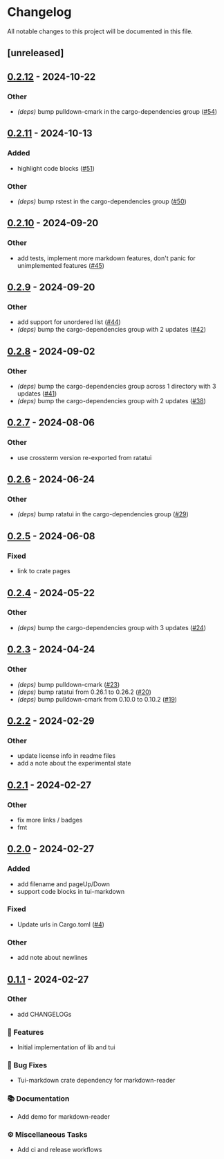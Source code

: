 # Changelog

All notable changes to this project will be documented in this file.

## [unreleased]

## [0.2.12](https://github.com/joshka/tui-markdown/compare/tui-markdown-v0.2.11...tui-markdown-v0.2.12) - 2024-10-22

### Other

- *(deps)* bump pulldown-cmark in the cargo-dependencies group ([#54](https://github.com/joshka/tui-markdown/pull/54))

## [0.2.11](https://github.com/joshka/tui-markdown/compare/tui-markdown-v0.2.10...tui-markdown-v0.2.11) - 2024-10-13

### Added

- highlight code blocks ([#51](https://github.com/joshka/tui-markdown/pull/51))

### Other

- *(deps)* bump rstest in the cargo-dependencies group ([#50](https://github.com/joshka/tui-markdown/pull/50))

## [0.2.10](https://github.com/joshka/tui-markdown/compare/tui-markdown-v0.2.9...tui-markdown-v0.2.10) - 2024-09-20

### Other

- add tests, implement more markdown features, don't panic for unimplemented features ([#45](https://github.com/joshka/tui-markdown/pull/45))

## [0.2.9](https://github.com/joshka/tui-markdown/compare/tui-markdown-v0.2.8...tui-markdown-v0.2.9) - 2024-09-20

### Other

- add support for unordered list ([#44](https://github.com/joshka/tui-markdown/pull/44))
- *(deps)* bump the cargo-dependencies group with 2 updates ([#42](https://github.com/joshka/tui-markdown/pull/42))

## [0.2.8](https://github.com/joshka/tui-markdown/compare/tui-markdown-v0.2.7...tui-markdown-v0.2.8) - 2024-09-02

### Other
- *(deps)* bump the cargo-dependencies group across 1 directory with 3 updates ([#41](https://github.com/joshka/tui-markdown/pull/41))
- *(deps)* bump the cargo-dependencies group with 2 updates ([#38](https://github.com/joshka/tui-markdown/pull/38))

## [0.2.7](https://github.com/joshka/tui-markdown/compare/tui-markdown-v0.2.6...tui-markdown-v0.2.7) - 2024-08-06

### Other
- use crossterm version re-exported from ratatui

## [0.2.6](https://github.com/joshka/tui-markdown/compare/tui-markdown-v0.2.5...tui-markdown-v0.2.6) - 2024-06-24

### Other
- *(deps)* bump ratatui in the cargo-dependencies group ([#29](https://github.com/joshka/tui-markdown/pull/29))

## [0.2.5](https://github.com/joshka/tui-markdown/compare/tui-markdown-v0.2.4...tui-markdown-v0.2.5) - 2024-06-08

### Fixed
- link to crate pages

## [0.2.4](https://github.com/joshka/tui-markdown/compare/tui-markdown-v0.2.3...tui-markdown-v0.2.4) - 2024-05-22

### Other
- *(deps)* bump the cargo-dependencies group with 3 updates ([#24](https://github.com/joshka/tui-markdown/pull/24))

## [0.2.3](https://github.com/joshka/tui-markdown/compare/tui-markdown-v0.2.2...tui-markdown-v0.2.3) - 2024-04-24

### Other
- *(deps)* bump pulldown-cmark ([#23](https://github.com/joshka/tui-markdown/pull/23))
- *(deps)* bump ratatui from 0.26.1 to 0.26.2 ([#20](https://github.com/joshka/tui-markdown/pull/20))
- *(deps)* bump pulldown-cmark from 0.10.0 to 0.10.2 ([#19](https://github.com/joshka/tui-markdown/pull/19))

## [0.2.2](https://github.com/joshka/tui-markdown/compare/tui-markdown-v0.2.1...tui-markdown-v0.2.2) - 2024-02-29

### Other
- update license info in readme files
- add a note about the experimental state

## [0.2.1](https://github.com/joshka/tui-markdown/compare/tui-markdown-v0.2.0...tui-markdown-v0.2.1) - 2024-02-27

### Other
- fix more links / badges
- fmt

## [0.2.0](https://github.com/joshka/tui-markdown/compare/tui-markdown-v0.1.1...tui-markdown-v0.2.0) - 2024-02-27

### Added
- add filename and pageUp/Down
- support code blocks in tui-markdown

### Fixed
- Update urls in Cargo.toml ([#4](https://github.com/joshka/tui-markdown/pull/4))

### Other
- add note about newlines

## [0.1.1](https://github.com/joshka/tui-markdown/compare/tui-markdown-v0.1.0...tui-markdown-v0.1.1) - 2024-02-27

### Other
- add CHANGELOGs

### 🚀 Features

- Initial implementation of lib and tui

### 🐛 Bug Fixes

- Tui-markdown crate dependency for markdown-reader

### 📚 Documentation

- Add demo for markdown-reader

### ⚙️ Miscellaneous Tasks

- Add ci and release workflows

<!-- generated by git-cliff -->
